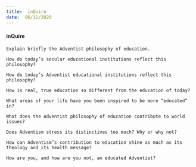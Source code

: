 ```yaml
---
title:  inQuire
date:  06/11/2020
---
```


#### inQuire

`Explain briefly the Adventist philosophy of education.`

`How do today’s secular educational institutions reflect this philosophy?`

`How do today’s Adventist educational institutions reflect this philosophy?`

`How is real, true education so different from the education of today?`

`What areas of your life have you been inspired to be more “educated” in?`

`What does the Adventist philosophy of education contribute to world issues?`

`Does Adventism stress its distinctives too much? Why or why not?`

`How can Adventism’s contribution to education shine as much as its theology and its health message?`

`How are you, and how are you not, an educated Adventist?`